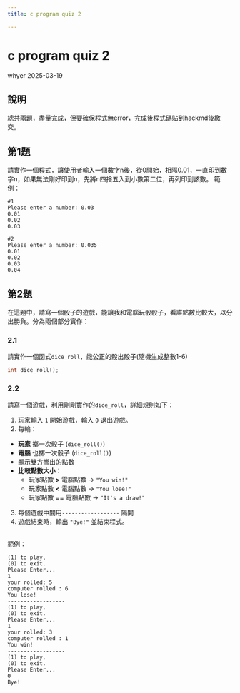 ```yaml
---
title: c program quiz 2

---
```


# c program quiz 2

whyer 2025-03-19

## 說明
總共兩題，盡量完成，但要確保程式無error，完成後程式碼貼到hackmd後繳交。

## 第1題

請實作一個程式，讓使用者輸入一個數字n後，從0開始，相隔0.01，一直印到數字n，如果無法剛好印到n，先將n四捨五入到小數第二位，再列印到該數。
範例：
    
    #1
    Please enter a number: 0.03
    0.01
    0.02
    0.03
    
    #2
    Please enter a number: 0.035
    0.01
    0.02
    0.03
    0.04
    
## 第2題

在這題中，請寫一個骰子的遊戲，能讓我和電腦玩骰骰子，看誰點數比較大，以分出勝負。分為兩個部分實作：

### 2.1
請實作一個函式`dice_roll`，能公正的骰出骰子(隨機生成整數1-6)
```c
int dice_roll();
```

### 2.2

請寫一個遊戲，利用剛剛實作的`dice_roll`，詳細規則如下：
1. 玩家輸入 `1` 開始遊戲，輸入 `0` 退出遊戲。
2.  每輪：
   - **玩家** 擲一次骰子 (`dice_roll()`)
   - **電腦** 也擲一次骰子 (`dice_roll()`)
   - 顯示雙方擲出的點數
   - **比較點數大小**：
     - 玩家點數 **>** 電腦點數 → `"You win!"`
     - 玩家點數 **<** 電腦點數 → `"You lose!"`
     - 玩家點數 **==** 電腦點數 → `"It's a draw!"`
3. 每個遊戲中間用`------------------` 隔開
4. 遊戲結束時，輸出 `"Bye!"` 並結束程式。
    
## 

範例：

    (1) to play, 
    (0) to exit.
    Please Enter...
    1
    your rolled: 5
    computer rolled : 6
    You lose!
    ------------------
    (1) to play, 
    (0) to exit.
    Please Enter...
    1
    your rolled: 3
    computer rolled : 1
    You win!
    ------------------
    (1) to play, 
    (0) to exit.
    Please Enter...
    0
    Bye!

    


    

    